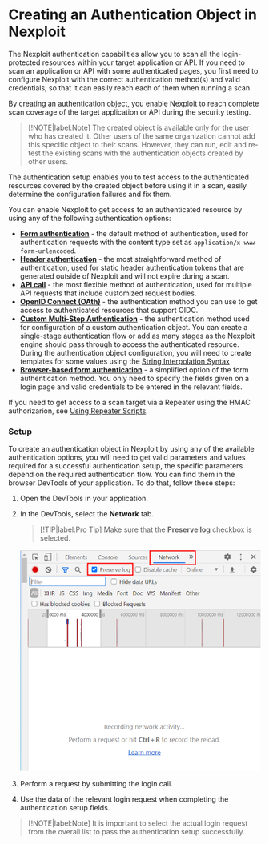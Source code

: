 # Creating an Authentication Object in Nexploit

The Nexploit authentication capabilities allow you to scan all the login-protected resources within your target application or API. If you need to scan an application  or API with some authenticated pages, you first need to configure Nexploit with the correct authentication method(s) and valid credentials, so that it can easily reach each of them when running a scan. 

By creating an authentication object, you enable Nexploit to reach complete scan coverage of the target application or API during the security testing. 

>[!NOTE|label:Note]
The created object is available only for the user who has created it. Other users of the same organization cannot add this specific object to their scans. However, they can run, edit and re-test the existing scans with the authentication objects created by other users.

The authentication setup enables you to test access to the authenticated resources covered by the created object before using it in a scan, easily determine the configuration failures and fix them. 

You can enable Nexploit to get access to an authenticated resource by using any of the following authentication options:
* [**Form authentication**](guide/np-web-ui/scanning/managing-authentications/types/form-authentication.md) - the default method of authentication, used for authentication requests with the content type set as `application/x-www-form-urlencoded`.   
* [**Header authentication**](guide/np-web-ui/scanning/managing-authentications/types/header-authentication.md) - the most straightforward method of authentication, used for static header authentication tokens that are generated outside of Nexploit and will not expire during a scan.  
* [**API call**](guide/np-web-ui/scanning/managing-authentications/types/api-call.md) - the most flexible method of authentication, used  for multiple API requests that include customized request bodies. 
* [**OpenID Connect (OAth)**](guide/np-web-ui/scanning/managing-authentications/types/openid-connect.md) - the authentication method you can use to get access to authenticated resources that support OIDC.  
* [**Custom Multi-Step Authentication**](guide/np-web-ui/scanning/managing-authentications/types/custom-auth.md) - the authentication method used for configuration of a custom authentication object. You can create a single-stage authentication flow or add as many stages as the Nexploit engine should pass through to access the authenticated resource. During the authentication object configuration, you will need to create templates for some values using the [String Interpolation Syntax](guide/np-web-ui/scanning/managing-authentications/syntax.md) 
* [**Browser-based form authentication**](guide/np-web-ui/scanning/managing-authentications/types/browser-based-auth.md) -  a simplified option of the form authentication method. You only need to specify the fields given on a  login page and valid credentials to be entered in the relevant fields.  

If you need to get access to a scan target via a Repeater using the HMAC authorizarion, see [Using Repeater Scripts](/guide/np-web-ui/advanced-set-up/using-repeaters-scripts/scripts-overview.md).

### Setup <!-- {docsify-ignore} -->
To create an authentication object in Nexploit by using any of the available authentication options, you will need to get valid parameters and values required for a successful authentication setup, the specific parameters depend on the required authentication flow. You can find them in the browser DevTools of your application. To do that, follow these steps:
1. Open the DevTools in your application.
2. In the DevTools, select the **Network** tab.

    > [!TIP|label:Pro Tip]
Make sure that the **Preserve log** checkbox is selected.

   ![Preserve-log](media/preserve-log.png ':size=45%')

3. Perform a request by submitting the login call.  
4. Use the data of the relevant login request when completing the authentication setup fields.

  >[!NOTE|label:Note]
  It is important to select the actual login request from the overall list to pass the authentication setup successfully. 


